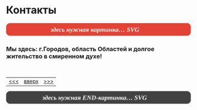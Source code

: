 <div class="navi"><nav id="navi"><!-- js --></nav></div>

# Контакты

<span id="az1-img" class="img" onclick="imgResize()">![img](assets/svg/000-start.svg)</span>


### Мы здесь: г.Городов, область Областей и долгое жительство в смиренном духе!



<br>

||||
|:---|:---:|---:|
[<<<](about.md)|[вверх](#)|[>>>](readme.md)

<span id="az2-img-2" class="img" onclick="imgResize()">![img](assets/svg/000-end.svg)</span>

<script src="assets/js/navi.js"></script>
